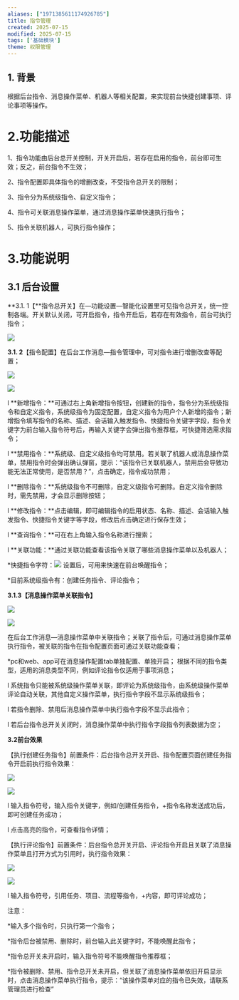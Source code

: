 ```yaml
---
aliases: ["1971385611174926785"]
title: 指令管理
created: 2025-07-15
modified: 2025-07-15
tags: ['基础模块']
theme: 权限管理
---
```


## 1. **背景**

根据后台指令、消息操作菜单、机器人等相关配置，来实现前台快捷创建事项、评论事项等操作。

# 2.**功能描述**

1、指令功能由后台总开关控制，开关开启后，若存在启用的指令，前台即可生效；反之，前台指令不生效；

2、指令配置即具体指令的增删改查，不受指令总开关的限制；

3、指令分为系统级指令、自定义指令；

4、指令可关联消息操作菜单，通过消息操作菜单快速执行指令；

5、指令关联机器人，可执行指令操作；

# 3.功能说明

## **3.1 后台设置**

**3.1. 1【**指令总开关】在—功能设置—智能化设置里可见指令总开关，统一控制各端。开关默认关闭，可开启指令，指令开启后，若存在有效指令，前台可执行指令；

![](https://myhelpdoc.oss-cn-heyuan.aliyuncs.com/mdimages/ee8a46d17193e270658ef3a1ae265ca9.jpg)

**3.1. 2**【指令配置】在后台工作消息—指令管理中，可对指令进行增删改查等配置；

![](https://myhelpdoc.oss-cn-heyuan.aliyuncs.com/mdimages/3a142d6dda5ad1cfc36b61e33f67b467.jpg)

![](https://myhelpdoc.oss-cn-heyuan.aliyuncs.com/mdimages/64bc35c8f357f09938c418ba9596c5c1.jpg)

l **新增指令：**可通过右上角新增指令按钮，创建新的指令，指令分为系统级指令和自定义指令，系统级指令为固定配置，自定义指令为用户个人新增的指令；新增指令填写指令的名称、描述、会话输入触发指令、快捷指令关键字字段，指令关键字为前台输入指令符号后，再输入关键字会弹出指令推荐框，可快捷筛选需求指令；

l **禁用指令：**系统级、自定义级指令均可禁用。若关联了机器人或消息操作菜单，禁用指令时会弹出确认弹窗，提示：“该指令已关联机器人，禁用后会导致功能无法正常使用，是否禁用？”，点击确定，指令成功禁用；

l **删除指令：**系统级指令不可删除，自定义级指令可删除。自定义指令删除时，需先禁用，才会显示删除按钮；

l **修改指令：**点击编辑，即可编辑指令的启用状态、名称、描述、会话输入触发指令、快捷指令关键字等字段，修改后点击确定进行保存生效；

l **查询指令：**可在右上角输入指令名称进行搜索；

l **关联功能：**通过关联功能查看该指令关联了哪些消息操作菜单以及机器人；

\*快捷指令字符：![](https://myhelpdoc.oss-cn-heyuan.aliyuncs.com/mdimages/f276fca2ee2a9865ace9a8d9afeb630b.jpg) 设置后，可用来快速在前台唤醒指令；

\*目前系统级指令有：创建任务指令、评论指令；

**3.1.3【消息操作菜单关联指令】**

![](https://myhelpdoc.oss-cn-heyuan.aliyuncs.com/mdimages/49b46363ce49bdb28538ad08d6e02bb0.jpg)

![](https://myhelpdoc.oss-cn-heyuan.aliyuncs.com/mdimages/fd26b31636da2e84f9362844911144c4.jpg)

在后台工作消息—消息操作菜单中关联指令；关联了指令后，可通过消息操作菜单执行指令，被关联的指令在指令配置页面可通过关联功能查看；

\*pc和web、app可在消息操作配置tab单独配置、单独开启； 根据不同的指令类型，适用的消息类型不同，例如评论指令仅适用于事项消息；

l 系统指令只能被系统级操作菜单关联，即评论为系统级指令，由系统级操作菜单评论自动关联，其他自定义操作菜单，执行指令字段不显示系统级指令；

l 若指令删除、禁用后消息操作菜单中执行指令字段不显示此指令；

l 若后台指令总开关关闭时，消息操作菜单中执行指令字段指令列表数据为空；

**3.2前台效果**

【执行创建任务指令】前置条件：后台指令总开关开启、指令配置页面创建任务指令开启前执行指令效果：

![](https://myhelpdoc.oss-cn-heyuan.aliyuncs.com/mdimages/1f4ea834eeecebc8e7beafada655256d.jpg)

![](https://myhelpdoc.oss-cn-heyuan.aliyuncs.com/mdimages/cd33d8727bbad4878c3b0fcc26431139.jpg)

l 输入指令符号，输入指令关键字，例如/创建任务指令，+指令名称发送成功后，即可创建任务成功；

l 点击高亮的指令，可查看指令详情；

【执行评论指令】前置条件：后台指令总开关开启、评论指令开启且关联了消息操作菜单且打开方式为引用时，执行指令效果：

![](https://myhelpdoc.oss-cn-heyuan.aliyuncs.com/mdimages/8b6f84c91c63b7cc5ad597b980c0f480.jpg)

![](https://myhelpdoc.oss-cn-heyuan.aliyuncs.com/mdimages/348d04055f345d9cecc965e7a0ef7a5b.jpg)

l 输入指令符号，引用任务、项目、流程等指令，+内容，即可评论成功；

注意：

\*输入多个指令时，只执行第一个指令；

\*指令后台被禁用、删除时，前台输入此关键字时，不能唤醒此指令；

\*指令总开关未开启时，输入指令符号不能唤醒指令推荐框；

\*指令被删除、禁用、指令总开关未开启，但关联了消息操作菜单依旧开启显示时，点击消息操作菜单执行指令，提示：“该操作菜单对应的指令已失效，请联系管理员进行检查”

